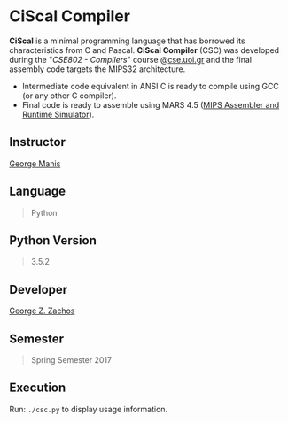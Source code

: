 CiScal Compiler
===============

__CiScal__ is a minimal programming language that has borrowed its characteristics from C and Pascal.
__CiScal Compiler__ (CSC) was developed during the "_CSE802 - Compilers_" course @[cse.uoi.gr](http://cse.uoi.gr)
and the final assembly code targets the MIPS32 architecture.

  * Intermediate code equivalent in ANSI C is ready to compile using GCC (or any other C compiler).
  * Final code is ready to assemble using MARS 4.5 ([MIPS Assembler and Runtime Simulator](http://courses.missouristate.edu/KenVollmar/mars/)).

Instructor
----------
[George Manis](http://cse.uoi.gr/~manis)

Language
--------
> Python

Python Version
--------------
> 3.5.2

Developer
---------
[George Z. Zachos](http://cse.uoi.gr/~gzachos)

Semester
--------
> Spring Semester 2017

Execution
---------
Run: ```./csc.py``` to display usage information.

